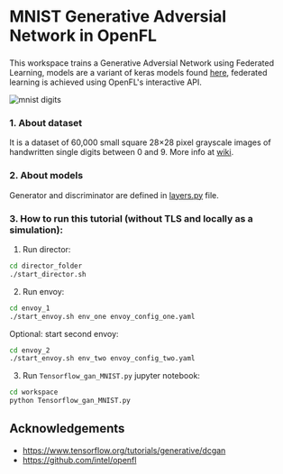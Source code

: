 
# MNIST Generative Adversial Network in OpenFL

###

This workspace trains a Generative Adversial Network using Federated Learning, models are a variant of keras models 
found [here](https://www.tensorflow.org/tutorials/generative/dcgan), federated learning is achieved using OpenFL's interactive API.

![mnist digits](http://i.ytimg.com/vi/0QI3xgXuB-Q/hqdefault.jpg "MNIST Digits")


### 1. About dataset
It is a dataset of 60,000 small square 28×28 pixel grayscale images of handwritten single digits between 0 and 9. More info at [wiki](https://en.wikipedia.org/wiki/MNIST_database).

### 2. About models
Generator and discriminator are defined in
[layers.py](./workspace/layers.py) file.


### 3. How to run this tutorial (without TLS and locally as a simulation):

1. Run director:
```sh
cd director_folder
./start_director.sh
```

2. Run envoy:
```sh
cd envoy_1
./start_envoy.sh env_one envoy_config_one.yaml
```

Optional: start second envoy:
```sh
cd envoy_2
./start_envoy.sh env_two envoy_config_two.yaml
```

3. Run `Tensorflow_gan_MNIST.py` jupyter notebook:
```sh
cd workspace
python Tensorflow_gan_MNIST.py
```


## Acknowledgements

* https://www.tensorflow.org/tutorials/generative/dcgan
* https://github.com/intel/openfl